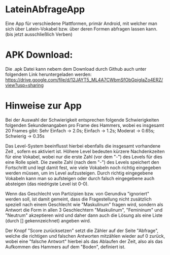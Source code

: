 # LateinAbfrageApp
Eine App für verschiedene Plattformen, primär Android, mit welcher man sich über Latein-Vokabel bzw. über deren Formen abfragen lassen kann. (bis jetzt ausschließlich Verben)
# APK Download:
Die .apk Datei kann nebem dem Download durch Github auch unter folgendem Link heruntergeladen werden: https://drive.google.com/file/d/12JAYT5_ML4A7CWbmSfObGpigIaZo4ERZ/view?usp=sharing
# Hinweise zur App
Bei der Auswahl der Schwierigkeit entsprechen folgende Schwierigkeiten folgenden Sekundenangaben pro Frame des Hammers, wobei es insgesamt 20 Frames gibt: Sehr Einfach -> 2.0s; Einfach -> 1.2s; Moderat -> 0.65s; Schwierig -> 0.35s

Das Level-System beeinflusst hierbei ebenfalls die insgesamt vorhandene Zeit , sofern es aktiviert ist. Höhere Level bedeuten kürzere Nachdenkzeiten für eine Vokabel, wobei nur die erste Zahl (vor dem "-") des Levels für dies eine Rolle spielt. Die zweite Zahl (nach dem "-") des Levels speichert den Fortschritt und legt damit fest, wie viele Vokabeln noch richtig eingegeben werden müssen, um im Level aufzusteigen.
Durch richtig eingegebene Vokabeln kann man so aufsteigen oder durch falsch eingegebene auch absteigen (das niedrigste Level ist 0-0).

Wenn das Geschlecht von Partizipien bzw. von Gerundiva "ignoriert" werden soll, ist damit gemeint, dass die Fragestellung nicht zusätzlich speziell nach einem Geschlecht wie "Maskulinum" fragen wird, sondern als Antwort die Form in allen 3 Geschlechtern "Maskulinum", "Femininum" und "Neutrum" akzeptieren wird und daher dann auch die Lösung als eine Liste (durch [] gekennzeichnet) angeben wird.

Der Knopf "Score zurücksetzen" setzt die Zähler auf der Seite "Abfrage", welche die richtigen und falschen Antworten mitzählen wieder auf 0 zurück, wobei eine "falsche Antwort" hierbei als das Ablaufen der Zeit, also als das Aufkommen des Hammers auf dem "Boden", definiert ist.
